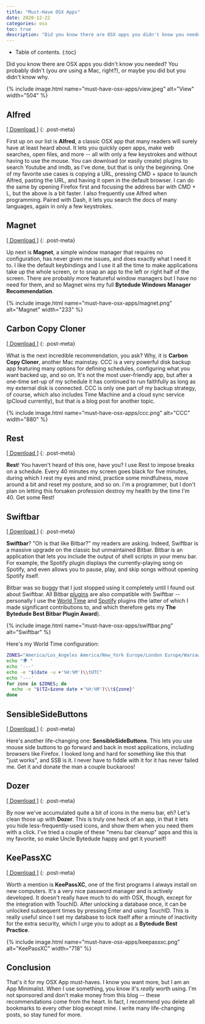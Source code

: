 ```yaml
---
title: "Must-Have OSX Apps"
date: 2020-12-22
categories: osx
toc: true
description: "Did you know there are OSX apps you didn't know you needed? You probably didn't (you *are* using a Mac, right?), or maybe you did but you didn't know why."
---
```


* Table of contents.
{:toc}

Did you know there are OSX apps you didn't know you needed? You probably didn't (you *are* using a Mac, right?), or maybe you did but you didn't know why.

{% include image.html name="must-have-osx-apps/view.jpeg" alt="View" width="504" %}

## Alfred

[[ Download ]](https://www.alfredapp.com/)
{: .post-meta}

First up on our list is **Alfred**, a classic OSX app that many readers will surely have at least heard about. It lets you quickly open apps, make web searches, open files, and more -- all with only a few keystrokes and without having to use the mouse. You can download (or easily create) plugins to search Youtube and imdb, as I've done, but that is only the beginning. One of my favorite use cases is copying a URL, pressing CMD + space to launch Alfred, pasting the URL, and having it open in the default browser. I can do the same by opening Firefox first and focusing the address bar with CMD + L, but the above is a bit faster. I also frequently use Alfred when programming. Paired with Dash, it lets you search the docs of many languages, again in only a few keystrokes.

## Magnet

[[ Download ]](https://apps.apple.com/us/app/magnet/id441258766?mt=12)
{: .post-meta}

Up next is **Magnet**, a simple window manager that requires no configuration, has never given me issues, and does exactly what I need it to. I like the default keybindings and I use it all the time to make applications take up the whole screen, or to snap an app to the left or right half of the screen. There are probably more featureful window managers but I have no need for them, and so Magnet wins my full **Bytedude Windows Manager Recommendation**.

{% include image.html name="must-have-osx-apps/magnet.png" alt="Magnet" width="233" %}

## Carbon Copy Cloner

[[ Download ]](https://bombich.com/)
{: .post-meta}

What is the next incredible recommendation, you ask? Why, it is **Carbon Copy Cloner**, another Mac mainstay. CCC is a very powerful disk backup app featuring many options for defining schedules, configuring what you want backed up, and so on. It's not the most user-friendly app, but after a one-time set-up of my schedule it has continued to run faithfully as long as my external disk is connected. CCC is only one part of my backup strategy, of course, which also includes Time Machine and a cloud sync service (pCloud currently), but that is a blog post for another topic.

{% include image.html name="must-have-osx-apps/ccc.png" alt="CCC" width="880" %}

## Rest

[[ Download ]](http://resttimer.com/en)
{: .post-meta}

**Rest**! You haven't heard of this one, have you? I use Rest to impose breaks on a schedule. Every 40 minutes my screen goes black for five minutes, during which I rest my eyes and mind, practice some mindfulness, move around a bit and reset my posture, and so on. I'm a programmer, but I don't plan on letting this forsaken profession destroy my health by the time I'm 40. Get some Rest!

## Swiftbar

[[ Download ]](https://swiftbar.app/)
{: .post-meta}

**Swiftbar**? "Oh is that like Bitbar?" my readers are asking. Indeed, Swiftbar is a massive upgrade on the classic but unmaintained Bitbar. Bitbar is an application that lets you include the output of shell scripts in your menu bar. For example, the Spotify plugin displays the currently-playing song on Spotify, and even allows you to pause, play, and skip songs without opening Spotify itself.

Bitbar was so buggy that I just stopped using it completely until I found out about Swiftbar. All Bitbar [plugins](https://github.com/matryer/bitbar-plugins) are also compatible with Swiftbar -- personally I use the [World Time](https://github.com/matryer/bitbar-plugins/blob/master/Time/worldclock.1s.sh) and [Spotify](https://github.com/matryer/bitbar-plugins/blob/master/Music/spotify.10s.sh) plugins (the latter of which I made significant contributions to, and which therefore gets my **The Bytedude Best Bitbar Plugin Award**).

{% include image.html name="must-have-osx-apps/swiftbar.png" alt="Swiftbar" %}

Here's my World Time configuration:

```sh
ZONES="America/Los_Angeles America/New_York Europe/London Europe/Warsaw"
echo "🌍 "
echo '---'
echo -e "$(date -u +'%H:%M')\\tUTC"
echo '---'
for zone in $ZONES; do
  echo -e "$(TZ=$zone date +'%H:%M')\\t${zone}"
done
```

## SensibleSideButtons

[[ Download ]](https://github.com/archagon/sensible-side-buttons)
{: .post-meta}

Here's another life-changing one: **SensibleSideButtons**. This lets you use mouse side buttons to go forward and back in most applications, including browsers like Firefox. I looked long and hard for something like this that "just works", and SSB is it. I never have to fiddle with it for it has never failed me. Get it and donate the man a couple buckaroos!

## Dozer

[[ Download ]](https://github.com/Mortennn/Dozer)
{: .post-meta}

By now we've accumulated quite a bit of icons in the menu bar, eh? Let's clean those up with **Dozer**. This is truly one heck of an app, in that it lets you hide less-frequently-used icons, and show them when you need them with a click. I've tried a couple of these "menu bar cleanup" apps and this is my favorite, so make Uncle Bytedude happy and get it yourself!

## KeePassXC

[[ Download ]](https://keepassxc.org/)
{: .post-meta}

Worth a mention is **KeePassXC**, one of the first programs I always install on new computers. It's a very nice password manager and is actively developed. It doesn't really have much to do with OSX, though, except for the integration with TouchID. After unlocking a database once, it can be unlocked subsequent times by pressing Enter and using TouchID. This is really useful since I set my database to lock itself after a minute of inactivity for the extra security, which I urge you to adopt as a **Bytedude Best Practice**.

{% include image.html name="must-have-osx-apps/keepassxc.png" alt="KeePassXC" width="718" %}

## Conclusion

That's it for my OSX App must-haves. I know you want more, but I am an App Minimalist. When I use something, you know it's *really* worth using. I'm not sponsored and don't make money from this blog -- these recommendations come from the heart. In fact, I recommend you delete all bookmarks to every other blog except mine. I write many life-changing posts, so stay tuned for more.
